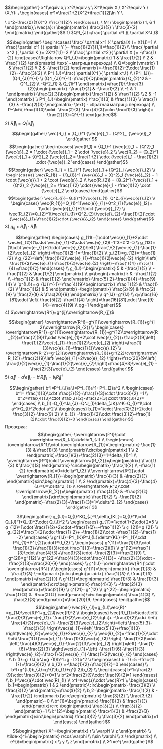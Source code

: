 ﻿$$\begin{gather}
x^1\equiv x,\ x^2\equiv y
\\
X^1\equiv X,\ X^2\equiv Y
\\
(X,Y): \ \begin{cases}
x^1=\frac{1}{2}X^2+\frac{1}{2}\ln Y
\\
  
\\
x^2=\frac{2}{3}X^3-\frac{1}{2}Y
\end{cases}, \ M: \ \begin{pmatrix}
1, & 1
\end{pmatrix},\  \vec{a}: \ \begin{pmatrix}
\frac{3}{2} 
\\
\frac{3}{2}
\end{pmatrix}
\end{gather}$$
1) 
$Q^I_{J}=\frac{ \partial x^I }{ \partial X^J }$

$$\begin{gather}
\begin{cases}
\frac{ \partial x^1 }{ \partial X }= X(1,1)=1
\\
\frac{ \partial x^1 }{ \partial Y }= \frac{1}{2Y}(1,1)=\frac{1}{2}
\\
\frac{ \partial x^2 }{ \partial X }= 2X^2(1,1)=2 
\\
\frac{ \partial x^2 }{ \partial X }= -\frac{1}{2}
\end{cases}\Rightarrow Q^I_{J}=\begin{pmatrix}
1 & \frac{1}{2} 
\\
2 & -\frac{1}{2}
\end{pmatrix} \text{ - матрица перехода}
\\
Q=\begin{vmatrix}
1 & \frac{1}{2} 
\\
2 & -\frac{1}{2}
\end{vmatrix}=-\frac{1}{2}-2\cdot \frac{1}{2}=-\frac{3}{2}
\\
P^I_{J}=\frac{ \partial X^I }{ \partial x^J }
\\
(P^I_{J})=(Q^I_{J})^{-1}
\\
(Q^I_{J})^{-1}=\frac{1}{Q}\begin{pmatrix}
Q_{2}^2 & -Q^1_{2} 
\\
-Q^2_{1} & Q_{1}^1
\end{pmatrix}=\frac{1}{-\frac{3}{2}}\begin{pmatrix}
-\frac{1}{2} & -\frac{1}{2} 
\\
-2 & 1
\end{pmatrix}=\frac{2}{3}\begin{pmatrix}
\frac{1}{2} & \frac{1}{2} 
\\
2 & -1
\end{pmatrix}
\\
P^I_{J}=\begin{pmatrix}
\frac{1}{3} & \frac{4}{3} 
\\
\frac{1}{3} & -\frac{2}{3}
\end{pmatrix} \text{ - обратная матрица перехода}
\\
P=\left( \frac{1}{3}\cdot -\frac{2}{3}-\frac{4}{3}\cdot \frac{1}{3} \right)=-\frac{2}{3}=Q^{-1}
\end{gather}$$
2) 
$\vec{R}_i = Q^j_i \vec{e}_j$

$$\begin{gather}
\vec{R_i} = {Q_i}^1 {\vec{e}}_1 + {Q^2}_i {\vec{e}}_2 
\end{gather}$$
$$\begin{gather}
\begin{cases}
\vec{R_1} = {Q_1}^1 {\vec{e}}_1 + {Q^2}_1 {\vec{e}}_2 = 1 \cdot {\vec{e}}_1 + 2 \cdot {\vec{e}}_2 
\\
\vec{R_2} = {Q_2}^1 {\vec{e}}_1 + {Q^2}_2 {\vec{e}}_2 = \frac{1}{2} \cdot {\vec{e}}_1 - \frac{1}{2} \cdot {\vec{e}}_2
\end{cases}
\end{gather}$$
$$\begin{gather}
\vec{R_i} = {Q_i}^1 {\vec{e}}_1 + {Q^2}_i {\vec{e}}_{2} 
\\
\begin{cases}
\vec{R_{1}} = {Q_{1}}^1 {\vec{e}}_1 + {Q^2}_1 {\vec{e}}_{2} = 1 \cdot {\vec{e}}_1 + 2 \cdot {\vec{e}}_2 
\\
\vec{R_{2}} = {Q_2}^1 {\vec{e}}_1 + {Q^2}_2 {\vec{e}}_2 = \frac{1}{2} \cdot {\vec{e}}_1 - \frac{1}{2} \cdot {\vec{e}}_2
\end{cases}
\end{gather}$$
$$\begin{gather}
\vec{R_{i}}=Q_{i}^1{\vec{e}}_{1}+Q^2_{i}{\vec{e}}_{2} 
\\
\begin{cases}
\vec{R_{1}}=Q_{1}^1{\vec{e}}_{1}+Q^2_{1}{\vec{e}}_{2}= 1\cdot {\vec{e}}_{1}+2\cdot {\vec{e}}_{2} 
\\
\vec{R_{2}}=Q_{2}^1{\vec{e}}_{1}+Q^2_{2}{\vec{e}}_{2}=\frac{1}{2}\cdot {\vec{e}}_{1}-\frac{1}{2}\cdot {\vec{e}}_{2}
\end{cases}
\end{gather}$$
3) 
$g_{ij} = \vec{R}_i \cdot \vec{R}_j$

$$\begin{gather}
\begin{cases}
g_{11}=(1\cdot \vec{e}_{1}+2\cdot \vec{e}_{2})(1\cdot \vec{e}_{1}+2\cdot \vec{e}_{2})=1^2+2^2=5
\\
g_{12}=(1\cdot \vec{e}_{1}+2\cdot \vec{e}_{2})\left( \frac{1}{2}\vec{e}_{1}-\frac{1}{2}\vec{e}_{2} \right)=\frac{1}{2}-1=-\frac{1}{2}
\\
g_{21}=g_{12}=-\frac{1}{2}
\\
g_{22}=\left( \frac{1}{2}\vec{e}_{1}-\frac{1}{2}\vec{e}_{2} \right)\left( \frac{1}{2}\vec{e}_{1}-\frac{1}{2}\vec{e}_{2} \right)=\frac{1}{4}+\frac{1}{4}=\frac{1}{2}
\end{cases}
\\
g_{IJ}=\begin{pmatrix}
5 & -\frac{1}{2} 
\\
-\frac{1}{2} & \frac{1}{2}
\end{pmatrix}
\\
g=\begin{vmatrix}
5 & -\frac{1}{2} 
\\
-\frac{1}{2} & \frac{1}{2}
\end{vmatrix}=\frac{5}{2}-\frac{1}{4}=\frac{9}{4}
\\
(g^{IJ})=(g_{IJ})^{-1}=\frac{4}{9}\begin{pmatrix}
\frac{1}{2} & \frac{1}{2} 
\\
\frac{1}{2} & 5
\end{pmatrix}=\begin{pmatrix}
\frac{2}{9} & \frac{2}{9} 
\\
\frac{2}{9} & \frac{20}{9}
\end{pmatrix}
\\
q^{IJ}=g^{IJ}
\\
q=\frac{16}{81}\cdot \left( \frac{5}{2}-\frac{1}{4} \right)=\frac{16}{81}\cdot \frac{9}{4}=\frac{4}{9}
\\
qg=1
\end{gather}$$
4) 
$\overrightarrow{R^i}=g^{ij}\overrightarrow{R_{j}}$

$$\begin{gather}
\overrightarrow{R^i}=g^{i1}\overrightarrow{R_{1}}+g^{i 2}\overrightarrow{R_{2}} 
\\
\begin{cases}
\overrightarrow{R^1}=g^{11}\overrightarrow{R_{1}}+g^{12}\overrightarrow{R_{2}}=\frac{2}{9}(1\cdot \vec{e}_{1}+2\cdot \vec{e}_{2})+\frac{2}{9}\left( \frac{1}{2}\vec{e}_{1}-\frac{1}{2}\vec{e}_{2} \right)=\frac{1}{3}\vec{e}_{1}+\frac{1}{3}\vec{e}_{2} 
\\
\overrightarrow{R^2}=g^{21}\overrightarrow{R_{1}}+g^{22}\overrightarrow{R_{2}}=\frac{2}{9}\left( \vec{e}_{1}+2\vec{e}_{2} \right)+\frac{20}{9}\left( \frac{1}{2}\vec{e}_{1}-\frac{1}{2}\vec{e}_{2}\right)=\frac{4}{3}\vec{e}_{1} -\frac{2}{3}\vec{e}_{2}
\end{cases}
\end{gather}$$
5) 
$\vec{a}=a^I\vec{e}_{I}=b^I\vec{R}_{I}=b_{I}\vec{R}^I$

$$\begin{gather}
b^I=P^I_{J}a^J=P^I_{1}a^1+P^I_{2}a^2 
\\
\begin{cases}
b^1= \frac{1}{3}\cdot \frac{3}{2}+\frac{1}{3}\cdot \frac{3}{2} =1
\\
b^2=\frac{4}{3}\cdot \frac{3}{2}-\frac{2}{3}\cdot \frac{3}{2}=1 
\end{cases}
\\
b_{I}=Q_{I}^Ja_{J}=Q^J_{I}\delta_{JK}a^K=Q_{I}^1\cdot a^1+Q_{I}^2\cdot a^2 
\\
\begin{cases}
b_{1}=1\cdot \frac{3}{2}+2\cdot \frac{3}{2}=\frac{9}{2} 
\\
b_{2} =\frac{1}{2}\cdot \frac{3}{2}-\frac{1}{2}\cdot \frac{3}{2}=0
\end{cases}
\end{gather}$$
Проверка:
$$\begin{gather}
\overrightarrow{R^I}\cdot \overrightarrow{R_{J}}=\delta^I_{J} 
\\
\begin{cases}
\overrightarrow{R^1}\cdot \overrightarrow{R_{1}}=\begin{pmatrix}
\frac{1}{3} & \frac{1}{3}
\end{pmatrix}\circ\begin{pmatrix}
1 
\\
2 
\end{pmatrix}=\frac{1}{3}+\frac{2}{3}=1=\delta_{1}^1 
\\
\overrightarrow{R^1}\cdot \overrightarrow{R_{2}}=\begin{pmatrix}
\frac{1}{3} & \frac{1}{3} 
\end{pmatrix} \circ\begin{pmatrix}
\frac{1}{2} 
\\
-\frac{1}{2}
\end{pmatrix}=0=\delta^1_{2} 
\\
\overrightarrow{R^2}\cdot \overrightarrow{R_{1}}=\begin{pmatrix}
\frac{4}{3} & -\frac{2}{3}
\end{pmatrix}\circ\begin{pmatrix}
1 
\\
2
\end{pmatrix}=\frac{4}{3}-\frac{4}{3}=0=\delta^2_{1} 
\\
\overrightarrow{R^2}\cdot \overrightarrow{R_{2}}=\begin{pmatrix}
\frac{4}{3} & -\frac{2}{3}
\end{pmatrix}\circ\begin{pmatrix}
\frac{1}{2} 
\\
-\frac{1}{2}
\end{pmatrix}=\frac{2}{3}+\frac{1}{3}=1=\delta^2_{2}
\end{cases} 
\end{gather}$$
	
$$\begin{gather}
g_{IJ}=Q_{I}^KQ_{J}^L\delta_{KL}=Q_{I}^1\cdot Q_{J}^1+Q_{I}^2\cdot Q_{J}^2 
\\
\begin{cases}
g_{11}=1\cdot 1+2\cdot 2=5 
\\
g_{12}=1\cdot \frac{1}{2}+2\cdot -\frac{1}{2}=-\frac{1}{2}  
\\
g_{21}=g_{21} 
\\
g_{22}=\frac{1}{2}\cdot \frac{1}{2}+ -\frac{1}{2}\cdot -\frac{1}{2}=\frac{1}{2}
\end{cases} 
\\
g^{IJ}=P^I_{K}P^J_{L}\delta^{KL}=P^I_{1}\cdot P^J_{1}+P^I_{2}\cdot P^J_{2} 
\\
\begin{cases}
g^{11}=\frac{1}{3}\cdot \frac{1}{3}+\frac{1}{3}\cdot \frac{1}{3}=\frac{2}{9} 
\\
g^{12}=\frac{1}{3}\cdot \frac{4}{3}+\frac{1}{3}\cdot -\frac{2}{3}=\frac{2}{9} 
\\
g^{21}=g^{12} 
\\
g^{22}=\frac{4}{3}\cdot \frac{4}{3}+ -\frac{2}{3}\cdot -\frac{2}{3}=\frac{20}{9}
\end{cases} 
\\
g^{IJ}=\overrightarrow{R^I}\cdot \overrightarrow{R^J} 
\\
\begin{cases}
g^{11}=\begin{pmatrix}
\frac{1}{3} & \frac{1}{3}
\end{pmatrix}\circ \begin{pmatrix}
\frac{1}{3} 
\\
\frac{1}{3}
\end{pmatrix}=\frac{2}{9} 
\\
g^{12}=\begin{pmatrix}
\frac{1}{3} & \frac{1}{3}
\end{pmatrix}\circ\begin{pmatrix}
\frac{4}{3} 
\\
-\frac{2}{3}
\end{pmatrix}=\frac{2}{9} 
\\
g^{21}=g^{12} 
\\
g^{22}=\begin{pmatrix}
\frac{4}{3} & -\frac{2}{3}
\end{pmatrix}\circ \begin{pmatrix}
\frac{4}{3} 
\\
-\frac{2}{3}
\end{pmatrix}=\frac{20}{9}
\end{cases}
\end{gather}$$
$$\begin{gather}
\vec{R}_{J}=g_{IJ}\vec{R}^I =g_{1J}\vec{R}^1+g_{2J}\vec{R}^2
\\
\begin{cases}
\vec{R}_{1}=5\cdot\left( \frac{1}{3}\vec{e}_{1}+ \frac{1}{3}\vec{e}_{2}\right)+ -\frac{1}{2}\cdot \left( \frac{4}{3}\vec{e}_{1} -\frac{2}{3}\vec{e}_{2}\right)=\left( \frac{5}{3}-\frac{2}{3} \right)\vec{e}_{1}+\left( \frac{5}{3}+\frac{1}{3} \right)\vec{e}_{2}=\vec{e}_{1}+2\vec{e}_{2} 
\\
\vec{R}_{2}=-\frac{1}{2}\cdot \left( \frac{1}{3}\vec{e}_{1}+\frac{1}{3}\vec{e}_{2} \right)+\frac{1}{2}\cdot \left( \frac{4}{3}\vec{e}_{1}-\frac{2}{3}\vec{e}_{2} \right)=\left( -\frac{1}{6}+\frac{2}{3} \right)\vec{e}_{1}+\left( -\frac{1}{6}-\frac{1}{3} \right)\vec{e}_{2}=\frac{1}{2}\vec{e}_{1}-\frac{1}{2}\vec{e}_{2}
\end{cases} 
\\
b_{I}=g_{IJ}b^J=g_{I1}b^1+g_{I 2}b^2 
\\
\begin{cases}
b_{1}=5 -\frac{1}{2}=\frac{9}{2} 
\\
b_{2} =-\frac{1}{2}+\frac{1}{2}=0
\end{cases} 
\\
b^I=g^{IJ}b_{J}=g^{I1}b_{1}+g^{I 2}b_{2} 
\\
\begin{cases}
b^1=\frac{2}{9}\cdot \frac{9}{2}+0=1 
\\
b^2=\frac{2}{9}\cdot \frac{9}{2}=1
\end{cases} 
\\
b_I=\vec{a}\cdot \vec{R}_{I} 
\\
b^I=\vec{a}\cdot \vec{R}^I
\\
\begin{cases}
b_1=\begin{pmatrix}
1 & 2
\end{pmatrix}\circ\begin{pmatrix}
\frac{3}{2} 
\\
\frac{3}{2}
\end{pmatrix}=\frac{9}{2} 
\\
b_2=\begin{pmatrix}
\frac{1}{2} & -\frac{1}{2}
\end{pmatrix}\circ\begin{pmatrix}
\frac{3}{2} 
\\
\frac{3}{2}
\end{pmatrix}=0 
\\
b^{1}=\begin{pmatrix}
\frac{1}{3} & \frac{1}{3}
\end{pmatrix}\circ \begin{pmatrix}
\frac{3}{2} 
\\
\frac{3}{2}
\end{pmatrix}=1 
\\
b^{2}=\begin{pmatrix}
\frac{4}{3} & -\frac{2}{3}
\end{pmatrix}\circ\begin{pmatrix}
\frac{3}{2} 
\\
\frac{3}{2}
\end{pmatrix}=1
\end{cases}
\end{gather}$$

$$\begin{gather}
X^i=\begin{pmatrix}
r 
\\
\varphi 
\\
z
\end{pmatrix} 
\\
\tilde{x}^i=\begin{pmatrix}
r\cos \varphi 
\\
r\sin \varphi 
\\
z 
\end{pmatrix} 
\\
e^{i}=\begin{pmatrix}
x 
\\
y 
\\
z
\end{pmatrix} 
\\
X^i=e^j
\end{gather}$$


